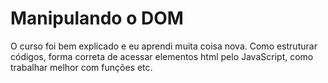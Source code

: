 # Manipulando o DOM
O curso foi bem explicado e eu aprendi muita coisa nova. Como estruturar códigos, forma correta de acessar elementos html pelo JavaScript, como trabalhar melhor com funções etc.